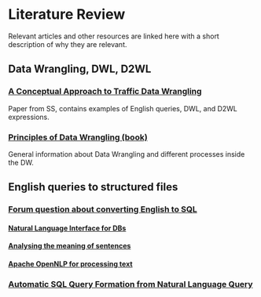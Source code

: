 # Literature Review

Relevant articles and other resources are linked here with a short description of why they are relevant.

## Data Wrangling, DWL, D2WL

### [A Conceptual Approach to Traffic Data Wrangling](https://link.springer.com/chapter/10.1007/978-3-319-60795-5_2)

Paper from SS, contains examples of English queries, DWL, and D2WL expressions.

### [Principles of Data Wrangling (book)](https://books.google.co.uk/books?hl=en&lr=&id=SEUqDwAAQBAJ&oi=fnd&pg=PP1&dq=construct+data+wrangling+from+english+query&ots=ny32osB5E3&sig=47NBWJ1q4A0V1yAR9U2K_BcWPgg#v=onepage&q&f=false)

General information about Data Wrangling and different processes inside the DW.

## English queries to structured files

### [Forum question about converting English to SQL](https://www.researchgate.net/post/How_to_approach_a_system_to_convert_english_text_to_SQL_query)

#### [Natural Language Interface for DBs](https://www.researchgate.net/post/How_to_approach_a_system_to_convert_english_text_to_SQL_query)

#### [Analysing the meaning of sentences](http://www.ling.helsinki.fi/kit/2009s/clt231/NLTK/book/ch10-AnalyzingTheMeaningOfSentences.html#querying-a-database)

#### [Apache OpenNLP for processing text](https://opennlp.apache.org/)

### [Automatic SQL Query Formation from Natural Language Query](https://www.researchgate.net/publication/296561401_Automatic_SQL_Query_Formation_from_Natural_Language_Query)
